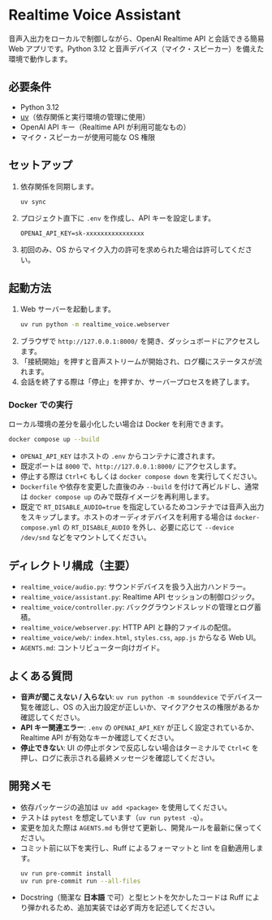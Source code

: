 # Realtime Voice Assistant

音声入出力をローカルで制御しながら、OpenAI Realtime API と会話できる簡易 Web アプリです。Python 3.12 と音声デバイス（マイク・スピーカー）を備えた環境で動作します。

## 必要条件
- Python 3.12
- [uv](https://github.com/astral-sh/uv)（依存関係と実行環境の管理に使用）
- OpenAI API キー（Realtime API が利用可能なもの）
- マイク・スピーカーが使用可能な OS 権限

## セットアップ
1. 依存関係を同期します。
   ```bash
   uv sync
   ```
2. プロジェクト直下に `.env` を作成し、API キーを設定します。
   ```env
   OPENAI_API_KEY=sk-xxxxxxxxxxxxxxxx
   ```
3. 初回のみ、OS からマイク入力の許可を求められた場合は許可してください。

## 起動方法
1. Web サーバーを起動します。
   ```bash
   uv run python -m realtime_voice.webserver
   ```
2. ブラウザで `http://127.0.0.1:8000/` を開き、ダッシュボードにアクセスします。
3. 「接続開始」を押すと音声ストリームが開始され、ログ欄にステータスが流れます。
4. 会話を終了する際は「停止」を押すか、サーバープロセスを終了します。

### Docker での実行
ローカル環境の差分を最小化したい場合は Docker を利用できます。

```bash
docker compose up --build
```

- `OPENAI_API_KEY` はホストの `.env` からコンテナに渡されます。
- 既定ポートは `8000` で、`http://127.0.0.1:8000/` にアクセスします。
- 停止する際は `Ctrl+C` もしくは `docker compose down` を実行してください。
- `Dockerfile` や依存を変更した直後のみ `--build` を付けて再ビルドし、通常は `docker compose up` のみで既存イメージを再利用します。
- 既定で `RT_DISABLE_AUDIO=true` を指定しているためコンテナでは音声入出力をスキップします。ホストのオーディオデバイスを利用する場合は `docker-compose.yml` の `RT_DISABLE_AUDIO` を外し、必要に応じて `--device /dev/snd` などをマウントしてください。

## ディレクトリ構成（主要）
- `realtime_voice/audio.py`: サウンドデバイスを扱う入出力ハンドラー。
- `realtime_voice/assistant.py`: Realtime API セッションの制御ロジック。
- `realtime_voice/controller.py`: バックグラウンドスレッドの管理とログ蓄積。
- `realtime_voice/webserver.py`: HTTP API と静的ファイルの配信。
- `realtime_voice/web/`: `index.html`, `styles.css`, `app.js` からなる Web UI。
- `AGENTS.md`: コントリビューター向けガイド。

## よくある質問
- **音声が聞こえない / 入らない**: `uv run python -m sounddevice` でデバイス一覧を確認し、OS の入出力設定が正しいか、マイクアクセスの権限があるか確認してください。
- **API キー関連エラー**: `.env` の `OPENAI_API_KEY` が正しく設定されているか、Realtime API が有効なキーか確認してください。
- **停止できない**: UI の停止ボタンで反応しない場合はターミナルで `Ctrl+C` を押し、ログに表示される最終メッセージを確認してください。

## 開発メモ
- 依存パッケージの追加は `uv add <package>` を使用してください。
- テストは `pytest` を想定しています（`uv run pytest -q`）。
- 変更を加えた際は `AGENTS.md` も併せて更新し、開発ルールを最新に保ってください。
- コミット前に以下を実行し、Ruff によるフォーマットと lint を自動適用します。
  ```bash
  uv run pre-commit install
  uv run pre-commit run --all-files
  ```
- Docstring（簡潔な **日本語** で可）と型ヒントを欠かしたコードは Ruff により弾かれるため、追加実装では必ず両方を記述してください。
